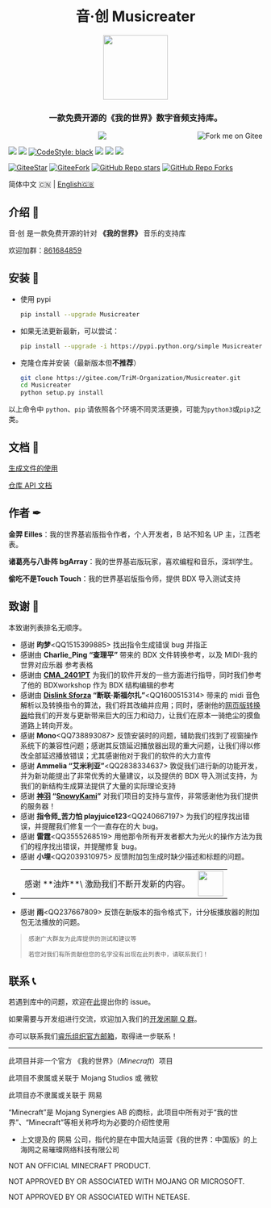 <h1 align="center">
    音·创 Musicreater
</h1>

<p align="center">
    <img width="128" height="128" src="https://gitee.com/TriM-Organization/Musicreater/raw/master/resources/msctIcon.png">
    </img>
</p>

<h3 align="center">一款免费开源的《我的世界》数字音频支持库。</h3>

<p align="center">
    <img src="https://img.shields.io/badge/BUILD%20WITH%20LOVE-FF3432?style=for-the-badge">
    <a href='https://gitee.com/TriM-Organization/Musicreater'>
        <img align="right" src='https://gitee.com/TriM-Organization/Musicreater/widgets/widget_1.svg' alt='Fork me on Gitee'>
        </img>
    </a>
<p>

[![][Bilibili: 金羿ELS]](https://space.bilibili.com/397369002/)
[![][Bilibili: 诸葛亮与八卦阵]](https://space.bilibili.com/604072474)
[![CodeStyle: black]](https://github.com/psf/black)
[![][python]](https://www.python.org/)
[![][license]](LICENSE)
[![][release]](../../releases)

[![GiteeStar](https://gitee.com/TriM-Organization/Musicreater/badge/star.svg?theme=gray)](https://gitee.com/TriM-Organization/Musicreater/stargazers)
[![GiteeFork](https://gitee.com/TriM-Organization/Musicreater/badge/fork.svg?theme=gray)](https://gitee.com/TriM-Organization/Musicreater/members)
[![GitHub Repo stars](https://img.shields.io/github/stars/TriM-Organization/Musicreater?color=white&logo=GitHub&style=plastic)](https://github.com/TriM-Organization/Musicreater/stargazers)
[![GitHub Repo Forks](https://img.shields.io/github/forks/TriM-Organization/Musicreater?color=white&logo=GitHub&style=plastic)](https://github.com/TriM-Organization/Musicreater/forks)

简体中文 🇨🇳 | [English🇬🇧](README_EN.md)

## 介绍 🚀

音·创 是一款免费开源的针对 **《我的世界》** 音乐的支持库

欢迎加群：[861684859](https://jq.qq.com/?_wv=1027&k=hpeRxrYr)

## 安装 🔳

- 使用 pypi
  
  ```bash
  pip install --upgrade Musicreater
  ```

- 如果无法更新最新，可以尝试：
  
  ```bash
  pip install --upgrade -i https://pypi.python.org/simple Musicreater
  ```

- 克隆仓库并安装（最新版本但**不推荐**）
  
  ```bash
  git clone https://gitee.com/TriM-Organization/Musicreater.git
  cd Musicreater
  python setup.py install
  ```

以上命令中 `python`、`pip` 请依照各个环境不同灵活更换，可能为`python3`或`pip3`之类。

## 文档 📄

[生成文件的使用](./docs/%E7%94%9F%E6%88%90%E6%96%87%E4%BB%B6%E7%9A%84%E4%BD%BF%E7%94%A8%E8%AF%B4%E6%98%8E.md)

[仓库 API 文档](./docs/%E5%BA%93%E7%9A%84%E7%94%9F%E6%88%90%E4%B8%8E%E5%8A%9F%E8%83%BD%E6%96%87%E6%A1%A3.md)

## 作者 ✒

**金羿 Eilles**：我的世界基岩版指令作者，个人开发者，B 站不知名 UP 主，江西老表。

**诸葛亮与八卦阵 bgArray**：我的世界基岩版玩家，喜欢编程和音乐，深圳学生。

**偷吃不是Touch Touch**：我的世界基岩版指令师，提供 BDX 导入测试支持

## 致谢 🙏

本致谢列表排名无顺序。

- 感谢 **昀梦**\<QQ1515399885\> 找出指令生成错误 bug 并指正
- 感谢由 **Charlie_Ping “查理平”** 带来的 BDX 文件转换参考，以及 MIDI-我的世界对应乐器 参考表格
- 感谢由 **[CMA_2401PT](https://github.com/CMA2401PT)** 为我们的软件开发的一些方面进行指导，同时我们参考了他的 BDXworkshop 作为 BDX 结构编辑的参考
- 感谢由 **[Dislink Sforza](https://github.com/Dislink) “断联·斯福尔扎”**\<QQ1600515314\> 带来的 midi 音色解析以及转换指令的算法，我们将其改编并应用；同时，感谢他的[网页版转换器](https://dislink.github.io/midi2bdx/)给我们的开发与更新带来巨大的压力和动力，让我们在原本一骑绝尘的摸鱼道路上转向开发。
- 感谢 **Mono**\<QQ738893087\> 反馈安装时的问题，辅助我们找到了视窗操作系统下的兼容性问题；感谢其反馈延迟播放器出现的重大问题，让我们得以修改全部延迟播放错误；尤其感谢他对于我们的软件的大力宣传
- 感谢 **Ammelia “艾米利亚”**\<QQ2838334637\> 敦促我们进行新的功能开发，并为新功能提出了非常优秀的大量建议，以及提供的 BDX 导入测试支持，为我们的新结构生成算法提供了大量的实际理论支持
- 感谢 **[神羽](https://gitee.com/snowykami) “[SnowyKami](https://github.com/snowyfirefly)”** 对我们项目的支持与宣传，非常感谢他为我们提供的服务器！
- 感谢 **指令师\_苦力怕 playjuice123**\<QQ240667197\> 为我们的程序找出错误，并提醒我们修复一个一直存在的大 bug。
- 感谢 **雷霆**\<QQ3555268519\> 用他那令所有开发者都大为光火的操作方法为我们的程序找出错误，并提醒修复 bug。
- 感谢 **小埋**\<QQ2039310975\> 反馈附加包生成时缺少描述和标题的问题。
- <table><tr><td>感谢 **油炸**\<QQ2836146704\> 激励我们不断开发新的内容。</td><td><img height="50" src="https://foruda.gitee.com/images/1695478907647543027/08ea9909_9911226.jpeg"></td></tr></table>
- 感谢 **雨**\<QQ237667809\> 反馈在新版本的指令格式下，计分板播放器的附加包无法播放的问题。

>     感谢广大群友为此库提供的测试和建议等
>     
>     若您对我们有所贡献但您的名字没有出现在此列表中，请联系我们！

## 联系 📞

若遇到库中的问题，欢迎在[此](https://gitee.com/TriM-Organization/Musicreater/issues/new)提出你的 issue。

如果需要与开发组进行交流，欢迎加入我们的[开发闲聊 Q 群](https://jq.qq.com/?_wv=1027&k=hpeRxrYr)。

亦可以联系我们[睿乐组织官方邮箱](mailto:TriM-Organization@hotmail.com)，取得进一步联系！

---

此项目并非一个官方 《我的世界》（_Minecraft_）项目

此项目不隶属或关联于 Mojang Studios 或 微软

此项目亦不隶属或关联于 网易

“Minecraft”是 Mojang Synergies AB 的商标，此项目中所有对于“我的世界”、“Minecraft”等相关称呼均为必要的介绍性使用

- 上文提及的 网易 公司，指代的是在中国大陆运营《我的世界：中国版》的上海网之易璀璨网络科技有限公司

NOT AN OFFICIAL MINECRAFT PRODUCT.

NOT APPROVED BY OR ASSOCIATED WITH MOJANG OR MICROSOFT.

NOT APPROVED BY OR ASSOCIATED WITH NETEASE.

[Bilibili: 金羿ELS]: https://img.shields.io/badge/Bilibili-%E9%87%91%E7%BE%BFELS-00A1E7?style=for-the-badge
[Bilibili: 诸葛亮与八卦阵]: https://img.shields.io/badge/Bilibili-%E8%AF%B8%E8%91%9B%E4%BA%AE%E4%B8%8E%E5%85%AB%E5%8D%A6%E9%98%B5-00A1E7?style=for-the-badge
[CodeStyle: black]: https://img.shields.io/badge/code%20style-black-121110.svg?style=for-the-badge
[python]: https://img.shields.io/badge/python-3.8-AB70FF?style=for-the-badge
[release]: https://img.shields.io/github/v/release/EillesWan/Musicreater?style=for-the-badge
[license]: https://img.shields.io/badge/Licence-Apache-228B22?style=for-the-badge
